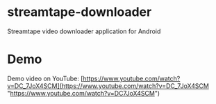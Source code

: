 # streamtape-downloader
Streamtape video downloader application for Android

# Demo
Demo video on YouTube: [https://www.youtube.com/watch?v=DC_7JoX4SCM](https://www.youtube.com/watch?v=DC_7JoX4SCM "https://www.youtube.com/watch?v=DC7JoX4SCM")
